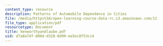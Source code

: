 ```yaml
---
content_type: resource
description: Patterns of Automobile Dependence in Cities
file: /media/https%3A/open-learning-course-data-rc.s3.amazonaws.com/11-943j-urban-transportation-land-use-and-the-environment-spring-2002/d7a8a74f800dd3288d99ea5ec8f53cc4_kenworthyandlaube.pdf
file_type: application/pdf
resourcetype: Document
title: kenworthyandlaube.pdf
uid: d7a8a74f-800d-d328-8d99-ea5ec8f53cc4
---
```

